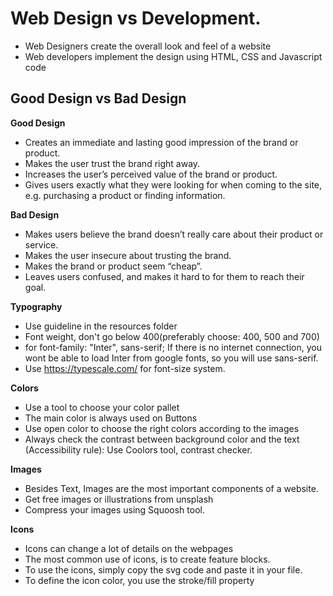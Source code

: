 # Web Design vs Development.

-   Web Designers create the overall look and feel of a website
-   Web developers implement the design using HTML, CSS and Javascript code

## Good Design vs Bad Design

**Good Design**

-   Creates an immediate and lasting good impression of the brand or product.
-   Makes the user trust the brand right away.
-   Increases the user’s perceived value of the brand or product.
-   Gives users exactly what they were looking for when coming to the site, e.g. purchasing a product or finding information.

**Bad Design**

-   Makes users believe the brand doesn’t really care about their product or service.
-   Makes the user insecure about trusting the brand.
-   Makes the brand or product seem “cheap”.
-   Leaves users confused, and makes it hard to for them to reach their goal.

**Typography**

-   Use guideline in the resources folder
-   Font weight, don't go below 400(preferably choose: 400, 500 and 700)
-   for font-family: "Inter", sans-serif; If there is no internet connection, you wont be able to load Inter from google fonts, so you will use sans-serif.
-   Use https://typescale.com/ for font-size system.

**Colors**

-   Use a tool to choose your color pallet
-   The main color is always used on Buttons
-   Use open color to choose the right colors according to the images
-   Always check the contrast between background color and the text (Accessibility rule): Use Coolors tool, contrast checker.

**Images**

-   Besides Text, Images are the most important components of a website.
-   Get free images or illustrations from unsplash
-   Compress your images using Squoosh tool.

**Icons**

-   Icons can change a lot of details on the webpages
-   The most common use of icons, is to create feature blocks.
-   To use the icons, simply copy the svg code and paste it in your file.
-   To define the icon color, you use the stroke/fill property
